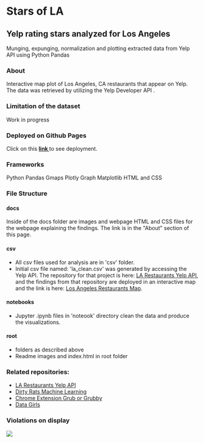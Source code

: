 # Stars of LA
## Yelp rating stars analyzed for Los Angeles
Munging, expunging, normalization and plotting extracted data from Yelp API using Python Pandas


### About
Interactive map plot of Los Angeles, CA restaurants that appear on Yelp. The data was retrieved by utilizing the Yelp Developer API </a>. 
### Limitation of the dataset
Work in progress

### Deployed on Github Pages
Click on this <a href='https://sherirosalia.github.io/Stars-of-LA'><strong>link </strong></a>to see deployment. 

### Frameworks
 Python Pandas
 Gmaps
 Plotly Graph
 Matplotlib
 HTML and CSS 
 
### File Structure
#### docs
Inside of the docs folder are images and webpage HTML and CSS files for the webpage explaining the findings. The link is in the "About" section of this page.
#### csv
- All csv files used for analysis are in 'csv' folder.
- Initial csv file named: 'la_clean.csv' was generated by accessing the Yelp API. The repository for that project is here: <a href="https://github.com/sherirosalia/LA_Restaurants_Yelp_API">LA Restaurants Yelp API</a>, and the findings from that repository are deployed in an interactive map and the link is here: <a href="https://sherirosalia.github.io/LA_Restaurants_Yelp_API/">Los Angeles Restaurants Map</a>.
#### notebooks
- Jupyter .ipynb files in 'noteook' directory clean the data and produce the visualizations.

#### root
- folders as described above
- Readme images and index.html in root folder

### Related repositories:
- <a href="https://github.com/sherirosalia/LA_Restaurants_Yelp_API">LA Restaurants Yelp API</a>
- <a href="https://github.com/sherirosalia/Dirty_Rats_Machine_Learning">Dirty Rats Machine Learning</a>
- <a href="https://github.com/sherirosalia/chrome-extension-grub-or-grubby">Chrome Extension Grub or Grubby</a>
- <a href="https://github.com/sherirosalia/data_rats">Data Girls</a>

### Violations on display
![](docs/images/grubby_nick.png)



